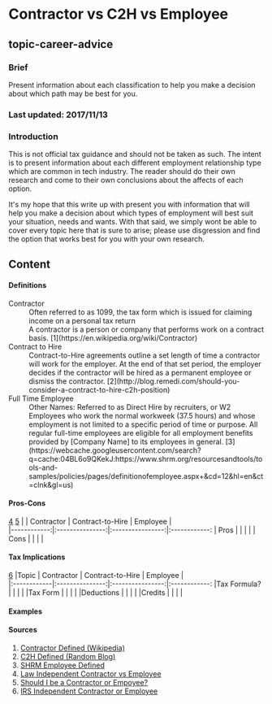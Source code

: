 # Contractor vs C2H vs Employee

## topic-career-advice

### Brief
Present information about each classification to help you make a decision about which path may be best for you.

### Last updated: 2017/11/13

### Introduction
This is not official tax guidance and should not be taken as such. The intent is to present information about each different employment relationship type which are common in tech industry. The reader should do their own research and come to their own conclusions about the affects of each option.

It's my hope that this write up with present you with information that will help you make a decision about which types of employment will best suit your situation, needs and wants. With that said, we simply wont be able to cover every topic here that is sure to arise; please use disgression and find the option that works best for you with your own research.

## Content
#### Definitions
<dl>
    <dt>Contractor</dt>
    <dd>Often referred to as 1099, the tax form which is issued for claiming income on a personal tax return</dd>
    <dd>A contractor is a person or company that performs work on a contract basis. [1](https://en.wikipedia.org/wiki/Contractor)</dd>
    <dt>Contract to Hire</dt>
    <dd>Contract-to-Hire agreements outline a set length of time a contractor will work for the employer. At the end of that set period, the employer decides if the contractor will be hired as a permanent employee or dismiss the contractor. [2](http://blog.remedi.com/should-you-consider-a-contract-to-hire-c2h-position)</dd>
    <dt>Full Time Employee</dt>
    <dd>Other Names: Referred to as Direct Hire by recruiters, or W2</dd>
    <dd>Employees who work the normal workweek (37.5 hours) and whose employment is not limited to a specific period of time or purpose. All regular full-time employees are eligible for all employment benefits provided by [Company Name] to its employees in general. [3](https://webcache.googleusercontent.com/search?q=cache:04BL6o9QKekJ:https://www.shrm.org/resourcesandtools/tools-and-samples/policies/pages/definitionofemployee.aspx+&cd=12&hl=en&ct=clnk&gl=us)</dd>
</dl>

#### Pros-Cons
[4](http://employment.findlaw.com/hiring-process/being-an-independent-contractor-vs-employee.html) [5](https://www.forbes.com/sites/steveparrish/2013/12/16/should-i-be-an-employee-or-an-independent-contractor/#3bccca06138c)
|             | Contractor      | Contract-to-Hire | Employee    |    
|------------:|:---------------:|:----------------:|:------------:
| Pros |    |    |    |
| Cons |    |    |    |

#### Tax Implications
[6](https://www.irs.gov/businesses/small-businesses-self-employed/independent-contractor-self-employed-or-employee)
|Topic        | Contractor      | Contract-to-Hire | Employee    |    
|:------------|:---------------:|:----------------:|:------------:
|Tax Formula?  |    |    |    |
|Tax Form |    |    |    |
|Deductions  |    |    |    |
|Credits |    |    |    |

#### Examples

#### Sources
1. [Contractor Defined (Wikipedia)](https://en.wikipedia.org/wiki/Contractor)
2. [C2H Defined (Random Blog)](http://blog.remedi.com/should-you-consider-a-contract-to-hire-c2h-position)
3. [SHRM Employee Defined](https://webcache.googleusercontent.com/search?q=cache:04BL6o9QKekJ:https://www.shrm.org/resourcesandtools/tools-and-samples/policies/pages/definitionofemployee.aspx+&cd=12&hl=en&ct=clnk&gl=us)
4. [Law Independent Contractor vs Employee](http://employment.findlaw.com/hiring-process/being-an-independent-contractor-vs-employee.html)
5. [Should I be a Contractor or Empoyee?](https://www.forbes.com/sites/steveparrish/2013/12/16/should-i-be-an-employee-or-an-independent-contractor/#3bccca06138c)
6. [IRS Independent Contractor or Employee](https://www.irs.gov/businesses/small-businesses-self-employed/independent-contractor-self-employed-or-employee)
